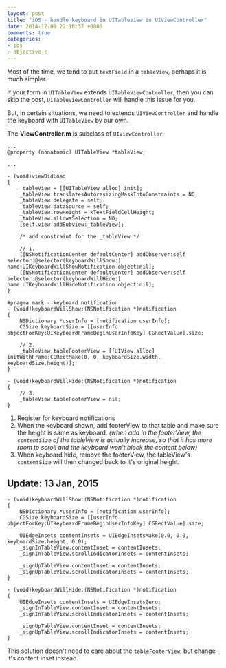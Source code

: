 ```yaml
---
layout: post
title: "iOS - handle keyboard in UITableView in UIViewController"
date: 2014-12-09 22:16:37 +0800
comments: true
categories: 
- ios
- objective-c
---
```


Most of the time, we tend to put `textField` in a `tableView`, perhaps it is much simpler.

If your form in `UITableView` extends `UITableViewController`, then you can skip the post, `UITableViewController` will handle this issue for you.

But, in certain situations, we need to extends `UIViewController` and handle the keyboard with `UITableView` by our own.

The **ViewController.m** is subclass of `UIViewController`

```obj-c ViewController.m
...
@property (nonatomic) UITableView *tableView;

...

- (void)viewDidLoad
{
    _tableView = [[UITableView alloc] init];
    _tableView.translatesAutoresizingMaskIntoConstraints = NO;
    _tableView.delegate = self;
    _tableView.dataSource = self;
    _tableView.rowHeight = kTextFieldCellHeight;
    _tableView.allowsSelection = NO;
    [self.view addSubview:_tableView];

    /* add constraint for the _tableView */

    // 1.
    [[NSNotificationCenter defaultCenter] addObserver:self selector:@selector(keyboardWillShow:) name:UIKeyboardWillShowNotification object:nil];
    [[NSNotificationCenter defaultCenter] addObserver:self selector:@selector(keyboardWillHide:) name:UIKeyboardWillHideNotification object:nil];
}

#pragma mark - keyboard notification
- (void)keyboardWillShow:(NSNotification *)notification
{
    NSDictionary *userInfo = [notification userInfo];
    CGSize keyboardSize = [[userInfo objectForKey:UIKeyboardFrameBeginUserInfoKey] CGRectValue].size;
    
    // 2.
    _tableView.tableFooterView = [[UIView alloc] initWithFrame:CGRectMake(0, 0, keyboardSize.width, keyboardSize.height)];
}

- (void)keyboardWillHide:(NSNotification *)notification
{
    // 3.
    _tableView.tableFooterView = nil;
}
```

1. Register for keyboard notifications
2. When the keyboard shown, add footerView to that table and make sure the height is same as keyboard.
_(when add in the footerView, the `contentSize` of the tableView is actually increase, so that
it has more room to scroll and the keyboard won't block the content below)_
3. When keyboard hide, remove the footerView, the tableView's `contentSize` will then changed back to
it's original height.

## Update: 13 Jan, 2015

```obj-c
- (void)keyboardWillShow:(NSNotification *)notification
{
    NSDictionary *userInfo = [notification userInfo];
    CGSize keyboardSize = [[userInfo objectForKey:UIKeyboardFrameBeginUserInfoKey] CGRectValue].size;
    
    UIEdgeInsets contentInsets = UIEdgeInsetsMake(0.0, 0.0, keyboardSize.height, 0.0);
    _signInTableView.contentInset = contentInsets;
    _signInTableView.scrollIndicatorInsets = contentInsets;
    
    _signUpTableView.contentInset = contentInsets;
    _signUpTableView.scrollIndicatorInsets = contentInsets;
}

- (void)keyboardWillHide:(NSNotification *)notification
{
    UIEdgeInsets contentInsets = UIEdgeInsetsZero;
    _signInTableView.contentInset = contentInsets;
    _signInTableView.scrollIndicatorInsets = contentInsets;
    
    _signUpTableView.contentInset = contentInsets;
    _signUpTableView.scrollIndicatorInsets = contentInsets;
}
```

This solution doesn't need to care about the `tableFooterView`, but change it's content inset instead.

